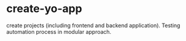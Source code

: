 # create-yo-app
create projects (including frontend and backend application). Testing automation process in modular approach.
